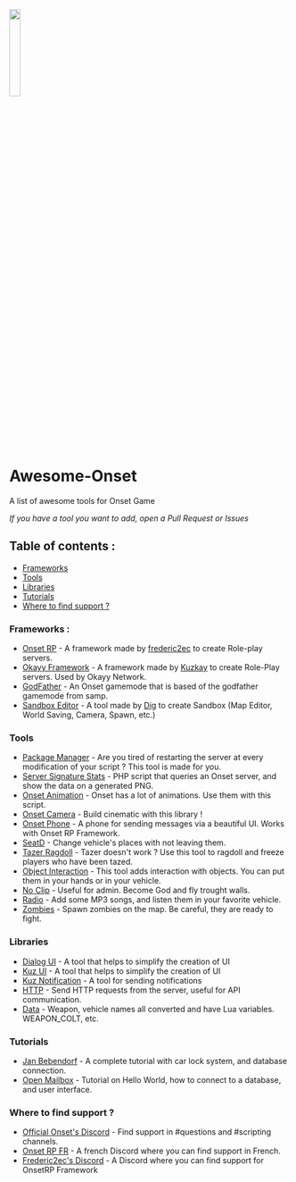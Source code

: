 <img src="https://playonset.com/images/Onset.png" style="width:20%;" style="margin-left: auto;" style="margin-right: auto;" style="display: block;">
<br>

# Awesome-Onset
A list of awesome tools for Onset Game

*If you have a tool you want to add, open a Pull Request or Issues*
## Table of contents :
- [Frameworks](#frameworks-)
- [Tools](#tools)
- [Libraries](#Libraries)
- [Tutorials](#tutorials)
- [Where to find support ?](#where-to-find-support-)

### Frameworks :
- [Onset RP](https://github.com/frederic2ec/onsetrp) - A framework made by [frederic2ec](https://github.com/frederic2ec) to create Role-play servers.
- [Okayy Framework](https://github.com/Kuzkay/OkayyNetwork/tree/master/OKAYY%20Framework%20Basic) - A framework made by [Kuzkay](https://github.com/Kuzkay) to create Role-Play servers. Used by Okayy Network.
- [GodFather](https://github.com/OnfireNetwork/godfather) - An Onset gamemode that is based of the godfather gamemode from samp. 
- [Sandbox Editor](https://github.com/dig/onset-sandbox-editor) - A tool made by [Dig](https://github.com/dig) to create Sandbox (Map Editor, World Saving, Camera, Spawn, etc.)

### Tools
- [Package Manager](https://forum.playonset.com/forum/onset/scripting/releases/1009-package-manager) - Are you tired of restarting the server at every modification of your script ? This tool is made for you.
- [Server Signature Stats](https://github.com/BlueMountainsIO/OnsetServerSignature) - PHP script that queries an Onset server, and show the data on a generated PNG.
- [Onset Animation](https://github.com/REDRUM112/OnSet-Animations) - Onset has a lot of animations. Use them with this script.
- [Onset Camera](https://github.com/dig/onset-camera-library) - Build cinematic with this library !
- [Onset Phone](https://github.com/rdlh/onset-phone) - A phone for sending messages via a beautiful UI. Works with Onset RP Framework.
- [SeatD](https://forum.playonset.com/forum/onset/scripting/releases/1459-seatd-change-places-in-the-vehicle-without-leaving-there) - Change vehicle's places with not leaving them.
- [Tazer Ragdoll](https://forum.playonset.com/forum/onset/scripting/releases/1499-tazer-ragdoll-tazer-actually-working) - Tazer doesn't work ? Use this tool to ragdoll and freeze players who have been tazed.
- [Object Interaction](https://forum.playonset.com/forum/onset/scripting/releases/1517-object-interaction) - This tool adds interaction with objects. You can put them in your hands or in your vehicle.
- [No Clip](https://forum.playonset.com/forum/onset/scripting/releases/1504-noclip-script) - Useful for admin. Become God and fly trought walls.
- [Radio](https://forum.playonset.com/forum/onset/scripting/releases/1503-ingame-radio-music-in-cars-while-on-the-road) - Add some MP3 songs, and listen them in your favorite vehicle.
- [Zombies](https://github.com/Bambofy/OnsetZombies) - Spawn zombies on the map. Be careful, they are ready to fight.

### Libraries
- [Dialog UI](https://github.com/OnfireNetwork/dialogui) - A tool that helps to simplify the creation of UI
- [Kuz UI](https://github.com/Kuzkay/OkayyNetwork/tree/master/kuz_UI) - A tool that helps to simplify the creation of UI
- [Kuz Notification](https://github.com/Kuzkay/OkayyNetwork/tree/master/kuz_Notifications) - A tool for sending notifications
- [HTTP](https://github.com/dig/onset-http-library) - Send HTTP requests from the server, useful for API communication.
- [Data](https://github.com/dig/onset-data) - Weapon, vehicle names all converted and have Lua variables. WEAPON_COLT, etc.

### Tutorials
- [Jan Bebendorf](https://www.youtube.com/watch?v=zmGGCxV2Li8&list=PLvXRXgrNWWe7BBEdsCrNU03_YiaHnngZu) - A complete tutorial with car lock system, and database connection.
- [Open Mailbox](https://www.youtube.com/watch?v=6ShqEIQyj60) - Tutorial on Hello World, how to connect to a database, and user interface.


### Where to find support ?
- [Official Onset's Discord](https://discord.gg/jgmVKVP) - Find support in #questions and #scripting channels.
- [Onset RP FR](https://discord.gg/9sSXYYu) - A french Discord where you can find support in French.
- [Frederic2ec's Discord](https://discord.gg/GUSeJBz) - A Discord where you can find support for OnsetRP Framework
